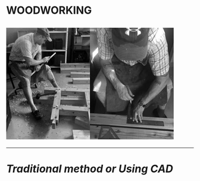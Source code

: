   
# **WOODWORKING**  
![wood](woodwork.jpg)![layout](Layout2.jpg) 
---  
---
 



# *Traditional method or Using CAD*

